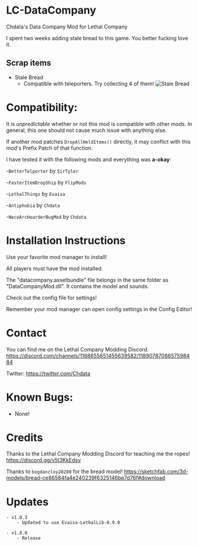 # LC-DataCompany
 Chdata's Data Company Mod for Lethal Company

 I spent two weeks adding stale bread to this game. You better fucking love it.

## Scrap items
- Stale Bread
	- Compatible with teleporters. Try collecting 4 of them!
![Stale Bread](https://i.imgur.com/0al9gvg.png)

# Compatibility:
It is *unpredictable* whether or not this mod is compatible with other mods. In general, this one should not cause much issue with anything else.

If another mod patches `DropAllHeldItems()` directly, it may conflict with this mod's Prefix Patch of that function.

I have tested it with the following mods and everything was **a-okay**:

-`BetterTelporter` by `SirTyler`

-`FasterItemDropShip` by `FlipMods`

-`LethalThings` by `Evaisa`

-`Antiphobia` by `Chdata`

-`NecoArcHoarderBugMod` by `Chdata`

# Installation Instructions
Use your favorite mod manager to install!

All players must have the mod installed.

The "datacompany.assetbundle" file belongs in the same folder as "DataCompanyMod.dll". It contains the model and sounds.

Check out the config file for settings!

Remember your mod manager can open config settings in the Config Editor!

# Contact
You can find me on the Lethal Company Modding Discord. https://discord.com/channels/1168655651455639582/1189078708657598484

Twitter: https://twitter.com/Chdata

# Known Bugs:
- None!

# Credits
Thanks to the Lethal Company Modding Discord for teaching me the ropes!
https://discord.gg/v5t3KkEdsv

Thanks to `bogdanzloy20280` for the bread model!
https://sketchfab.com/3d-models/bread-ce86584fa4e240239f6325146be7d76f#download

# Updates

	- v1.0.3
		- Updated to use Evaisa-LethalLib-0.9.0

	- v1.0.0
		- Release
